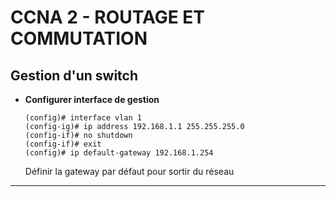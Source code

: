 # CCNA 2 - ROUTAGE ET COMMUTATION

## Gestion d'un switch

* **Configurer interface de gestion**
	```
	(config)# interface vlan 1
	(config-ig)# ip address 192.168.1.1 255.255.255.0
	(config-if)# no shutdown
	(config-if)# exit
	(config)# ip default-gateway 192.168.1.254
	```
	Définir la gateway par défaut pour sortir du réseau

* **